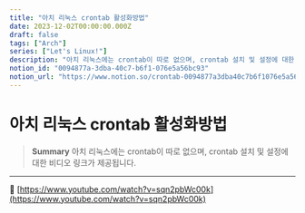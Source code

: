 ```yaml
---
title: "아치 리눅스 crontab 활성화방법"
date: 2023-12-02T00:00:00.000Z
draft: false
tags: ["Arch"]
series: ["Let's Linux!"]
description: "아치 리눅스에는 crontab이 따로 없으며, crontab 설치 및 설정에 대한 비디오 링크가 제공됩니다."
notion_id: "0094877a-3dba-40c7-b6f1-076e5a56bc93"
notion_url: "https://www.notion.so/crontab-0094877a3dba40c7b6f1076e5a56bc93"
---
```


# 아치 리눅스 crontab 활성화방법

> **Summary**
> 아치 리눅스에는 crontab이 따로 없으며, crontab 설치 및 설정에 대한 비디오 링크가 제공됩니다.

---

🔗 [https://www.youtube.com/watch?v=sqn2pbWc00k](https://www.youtube.com/watch?v=sqn2pbWc00k)

